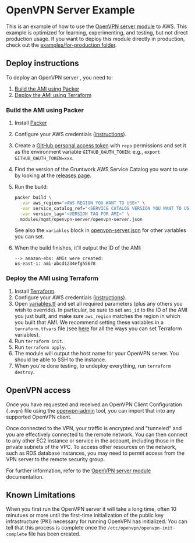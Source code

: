 # OpenVPN Server Example

This is an example of how to use the [OpenVPN server module](/modules/mgmt/openvpn-server) to AWS. This example is optimized for learning, experimenting, and testing, but not direct production usage. If you want to deploy this module directly in production, check out the [examples/for-production folder](/examples/for-production).



## Deploy instructions

To deploy an OpenVPN server , you need to:

1. [Build the AMI using Packer](#build-the-ami-using-packer)
1. [Deploy the AMI using Terraform](#deploy-the-ami-using-terraform)


### Build the AMI using Packer

1. Install [Packer](https://packer.io/)
1. Configure your AWS credentials
   ([instructions](https://blog.gruntwork.io/a-comprehensive-guide-to-authenticating-to-aws-on-the-command-line-63656a686799)).
1. Create a [GitHub personal access
   token](https://help.github.com/en/github/authenticating-to-github/creating-a-personal-access-token-for-the-command-line)
   with `repo` permissions and set it as the environment variable `GITHUB_OAUTH_TOKEN`: e.g.,
   `export GITHUB_OAUTH_TOKEN=xxx`.   
1. Find the version of the Gruntwork AWS Service Catalog you want to use by looking at the [releases
   page](/../../releases).
1. Run the build:

    ```bash
    packer build \
      -var aws_region="<AWS REGION YOU WANT TO USE>" \
      -var service_catalog_ref="<SERVICE CATALOG VERSION YOU WANT TO USE>" \
      -var version_tag="<VERSION TAG FOR AMI>" \
      modules/mgmt/openvpn-server/openvpn-server.json
    ```

    See also the `variables` block in [openvpn-server.json](/modules/mgmt/openvpn-server/openvpn-server.json) for other
    variables you can set.
1. When the build finishes, it'll output the ID of the AMI:

    ```
    --> amazon-ebs: AMIs were created:
    us-east-1: ami-abcd1234efgh5678
    ```


### Deploy the AMI using Terraform

1. Install [Terraform](https://www.terraform.io/).
1. Configure your AWS credentials
   ([instructions](https://blog.gruntwork.io/a-comprehensive-guide-to-authenticating-to-aws-on-the-command-line-63656a686799)).
1. Open [variables.tf](variables.tf) and set all required parameters (plus any others you wish to override). In
   particular, be sure to set `ami_id` to the ID of the AMI you just built, and make sure `aws_region` matches the
   region in which you built that AMI. We recommend setting these variables in a `terraform.tfvars` file (see
   [here](https://www.terraform.io/docs/configuration/variables.html#assigning-values-to-root-module-variables) for
   all the ways you can set Terraform variables).
1. Run `terraform init`.
1. Run `terraform apply`.
1. The module will output the host name for your OpenVPN server. You should be able to SSH to the instance.
1. When you're done testing, to undeploy everything, run `terraform destroy`.    

## OpenVPN access

Once you have requested and received an OpenVPN Client Configuration (`.ovpn`) file using the
[openvpn-admin](https://github.com/gruntwork-io/package-openvpn/blob/master/examples/openvpn-host/README.md) tool, you can import that into any supported OpenVPN client.

Once connected to the VPN, your traffic is encrypted and "tunneled" and you are effectively connected to the remote network. You can then connect to any other EC2 instance or service in the account, including those in the private subnets of the VPC. To access other resources on the network, such as RDS database instances, you may need to permit access from the VPN server to the remote security group.

For further information, refer to the [OpenVPN server module](/modules/mgmt/openvpn-server) documentation.

## Known Limitations

When you first run the OpenVPN server it will take a long time, often 10 minutues or more until the first-time initialization of the public key infrastructure (PKI) necessary for running OpenVPN has initialized. You can tell that this process is complete once the `/etc/openvpn/openvpn-init-complete` file has been created.
